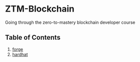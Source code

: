# ZTM-Blockchain

Going through the zero-to-mastery blockchain developer course

## Table of Contents

1. [forge](./forge/)
2. [hardhat](./hardhat)